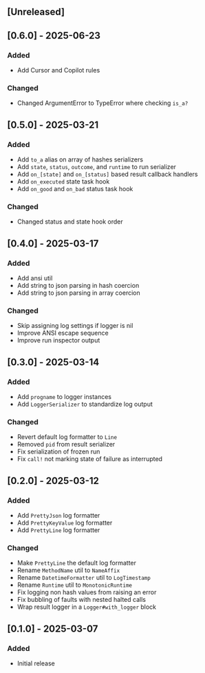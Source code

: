 ## [Unreleased]

## [0.6.0] - 2025-06-23
### Added
- Add Cursor and Copilot rules
### Changed
- Changed ArgumentError to TypeError where checking `is_a?`

## [0.5.0] - 2025-03-21

### Added
- Add `to_a` alias on array of hashes serializers
- Add `state`, `status`, `outcome`, and `runtime` to run serializer
- Add `on_[state]` and `on_[status]` based result callback handlers
- Add `on_executed` state task hook
- Add `on_good` and `on_bad` status task hook
### Changed
- Changed status and state hook order

## [0.4.0] - 2025-03-17

### Added
- Add ansi util
- Add string to json parsing in hash coercion
- Add string to json parsing in array coercion
### Changed
- Skip assigning log settings if logger is nil
- Improve ANSI escape sequence
- Improve run inspector output

## [0.3.0] - 2025-03-14

### Added
- Add `progname` to logger instances
- Add `LoggerSerializer` to standardize log output
### Changed
- Revert default log formatter to `Line`
- Removed `pid` from result serializer
- Fix serialization of frozen run
- Fix `call!` not marking state of failure as interrupted

## [0.2.0] - 2025-03-12

### Added
- Add `PrettyJson` log formatter
- Add `PrettyKeyValue` log formatter
- Add `PrettyLine` log formatter
### Changed
- Make `PrettyLine` the default log formatter
- Rename `MethodName` util to `NameAffix`
- Rename `DatetimeFormatter` util to `LogTimestamp`
- Rename `Runtime` util to `MonotonicRuntime`
- Fix logging non hash values from raising an error
- Fix bubbling of faults with nested halted calls
- Wrap result logger in a `Logger#with_logger` block

## [0.1.0] - 2025-03-07

### Added
- Initial release

